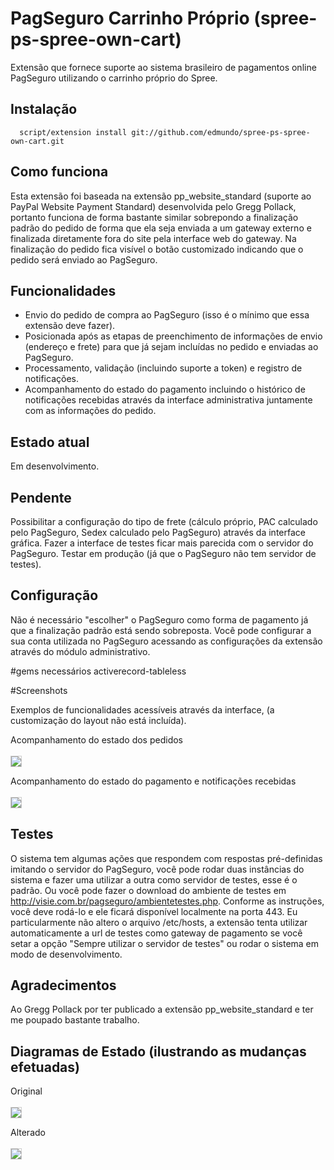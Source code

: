 # PagSeguro Carrinho Próprio (spree-ps-spree-own-cart)
Extensão que fornece suporte ao sistema brasileiro de pagamentos online PagSeguro utilizando o carrinho próprio do Spree.

## Instalação
      script/extension install git://github.com/edmundo/spree-ps-spree-own-cart.git

## Como funciona
Esta extensão foi baseada na extensão pp_website_standard (suporte ao PayPal Website Payment Standard) desenvolvida pelo Gregg Pollack, portanto funciona de forma bastante similar sobrepondo a finalização padrão do pedido de forma que ela seja enviada a um gateway externo e finalizada diretamente fora do site pela interface web do gateway. Na finalização do pedido fica visível o botão customizado indicando que o pedido será enviado ao PagSeguro.

## Funcionalidades
* Envio do pedido de compra ao PagSeguro (isso é o mínimo que essa extensão deve fazer).
* Posicionada após as etapas de preenchimento de informações de envio (endereço e frete) para que já sejam incluídas no pedido e enviadas ao PagSeguro.
* Processamento, validação (incluindo suporte a token) e registro de notificações.
* Acompanhamento do estado do pagamento incluindo o histórico de notificações recebidas através da interface administrativa juntamente com as informações do pedido.

## Estado atual
Em desenvolvimento.

## Pendente
Possibilitar a configuração do tipo de frete (cálculo próprio, PAC calculado pelo PagSeguro, Sedex calculado pelo PagSeguro) através da interface gráfica.
Fazer a interface de testes ficar mais parecida com o servidor do PagSeguro.
Testar em produção (já que o PagSeguro não tem servidor de testes).

## Configuração
Não é necessário "escolher" o PagSeguro como forma de pagamento já que a finalização padrão está sendo sobreposta. Você pode configurar a sua conta utilizada no PagSeguro acessando as configurações da extensão através do módulo administrativo.

#gems necessários
activerecord-tableless

#Screenshots

Exemplos de funcionalidades acessíveis através da interface, (a customização do layout não está incluída).

Acompanhamento do estado dos pedidos
<br/><br/>
<img src="http://i498.photobucket.com/albums/rr350/edmundo_vn/spree-ps-spree-own-cart_orders_list.png" style="border: 1px solid #CCC;" />

Acompanhamento do estado do pagamento e notificações recebidas
<br/><br/>
<img src="http://i498.photobucket.com/albums/rr350/edmundo_vn/spree-ps-spree-own-cart_payment_txns.png" style="border: 1px solid #CCC;" />

## Testes
O sistema tem algumas ações que respondem com respostas pré-definidas imitando o servidor do PagSeguro, você pode rodar duas instâncias do sistema e fazer uma utilizar a outra como servidor de testes, esse é o padrão. Ou você pode fazer o download do ambiente de testes em http://visie.com.br/pagseguro/ambientetestes.php. Conforme as instruções, você deve rodá-lo e ele ficará disponível localmente na porta 443. Eu particularmente não altero o arquivo /etc/hosts, a extensão tenta utilizar automaticamente a url de testes como gateway de pagamento se você setar a opção "Sempre utilizar o servidor de testes" ou rodar o sistema em modo de desenvolvimento.

## Agradecimentos
Ao Gregg Pollack por ter publicado a extensão pp_website_standard e ter me poupado bastante trabalho.

## Diagramas de Estado (ilustrando as mudanças efetuadas)
Original
<br/><br/>
<a href="http://i498.photobucket.com/albums/rr350/edmundo_vn/original_states_100.png">
  <img src="http://i498.photobucket.com/albums/rr350/edmundo_vn/original_states_30.png" style="border: 1px solid #CCC;" />
</a>

Alterado
<br/><br/>
<a href="http://i498.photobucket.com/albums/rr350/edmundo_vn/pagseguro_states_100.png">
  <img src="http://i498.photobucket.com/albums/rr350/edmundo_vn/pagseguro_states_30.png" style="border: 1px solid #CCC;" />
</a>

